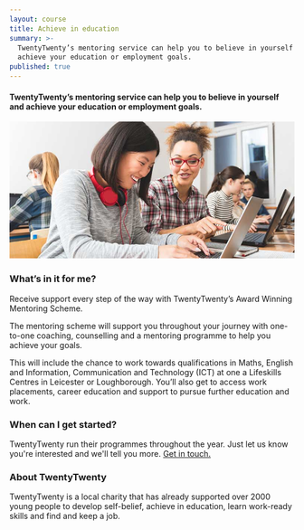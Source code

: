```yaml
---
layout: course
title: Achieve in education
summary: >-
  TwentyTwenty’s mentoring service can help you to believe in yourself and
  achieve your education or employment goals.
published: true
---
```


#### TwentyTwenty’s mentoring service can help you to believe in yourself and achieve your education or employment goals.

![Two young women working on computer](/img/computers.jpg)

### What’s in it for me? 

Receive support every step of the way with TwentyTwenty’s Award Winning Mentoring Scheme.

The mentoring scheme will support you throughout your journey with one-to-one coaching, counselling and a mentoring programme to help you achieve your goals.

This will include the chance to work towards qualifications in Maths, English and Information, Communication and Technology (ICT) at one a Lifeskills Centres in Leicester or Loughborough.  You’ll also get to access work placements, career education and support to pursue further education and work.

### When can I get started?

TwentyTwenty run their programmes throughout the year. Just let us know you're interested and we'll tell you more. [Get in touch.](https://www.yesproject.org/contact/)

### About TwentyTwenty
TwentyTwenty is a local charity that has already supported over 2000 young people to develop self-belief, achieve in education, learn work-ready skills and find and keep a job.
